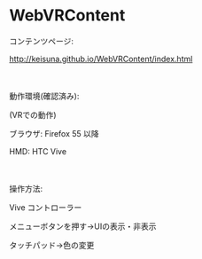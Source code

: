 WebVRContent
====

コンテンツページ:

http://keisuna.github.io/WebVRContent/index.html


　　　

動作環境(確認済み):

(VRでの動作)

ブラウザ: Firefox 55 以降

HMD: HTC Vive

　　　　　　　

操作方法:

Vive コントローラー

メニューボタンを押す→UIの表示・非表示

タッチパッド→色の変更

